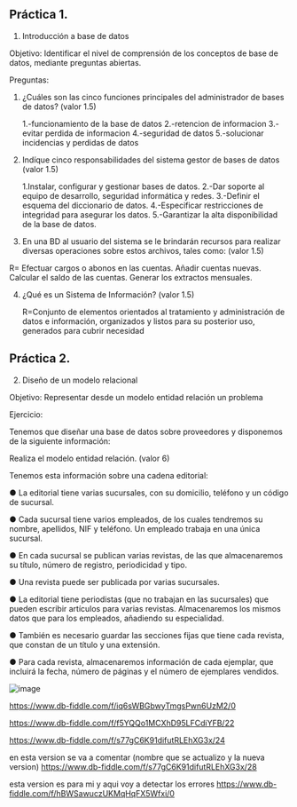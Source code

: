 ## Práctica 1.

1. Introducción a base de datos

Objetivo: Identificar el nivel de comprensión de los conceptos de base de datos,
mediante preguntas abiertas.
 
Preguntas:

1. ¿Cuáles son las cinco funciones principales del administrador de bases de datos?
(valor 1.5)

   1.-funcionamiento de la base de datos
   2.-retencion de informacion
   3.-evitar perdida de informacion
   4.-seguridad de datos
   5.-solucionar incidencias y perdidas de datos


2. Indíque cinco responsabilidades del sistema gestor de bases de datos (valor 1.5)

   1.Instalar, configurar y gestionar bases de datos.
   2.-Dar soporte al equipo de desarrollo, seguridad informática y redes.
   3.-Definir el esquema del diccionario de datos.
   4.-Especificar restricciones de integridad para asegurar los datos.
   5.-Garantizar la alta disponibilidad de la base de datos.


3. En una BD al usuario del sistema se le brindarán recursos para realizar diversas
operaciones sobre estos archivos, tales como: (valor 1.5)

R= Efectuar cargos o abonos en las cuentas.
   Añadir cuentas nuevas.
   Calcular el saldo de las cuentas.
   Generar los extractos mensuales.

4. ¿Qué es un Sistema de Información? (valor 1.5)

   R=Conjunto de elementos orientados al tratamiento y administración de datos e información, organizados y        listos para su posterior uso, generados para cubrir necesidad

## Práctica 2.

2. Diseño de un modelo relacional

Objetivo: Representar desde un modelo entidad relación un problema

Ejercicio:

Tenemos que diseñar una base de datos sobre proveedores y disponemos de la siguiente
información:

Realiza el modelo entidad relación. (valor 6)

Tenemos esta información sobre una cadena editorial:

● La editorial tiene varias sucursales, con su domicilio, teléfono y un código de
sucursal.

● Cada sucursal tiene varios empleados, de los cuales tendremos su nombre,
apellidos, NIF y teléfono. Un empleado trabaja en una única sucursal.

● En cada sucursal se publican varias revistas, de las que almacenaremos su título,
número de registro, periodicidad y tipo.

● Una revista puede ser publicada por varias sucursales.

● La editorial tiene periodistas (que no trabajan en las sucursales) que pueden
escribir artículos para varias revistas. Almacenaremos los mismos datos que para
los empleados, añadiendo su especialidad.

● También es necesario guardar las secciones fijas que tiene cada revista, que
constan de un título y una extensión.

● Para cada revista, almacenaremos información de cada ejemplar, que incluirá la
fecha, número de páginas y el número de ejemplares vendidos.


![image](https://user-images.githubusercontent.com/103137328/175107388-20637615-6ad3-48cf-9180-51ff97ad5bd3.png)

https://www.db-fiddle.com/f/iq6sWBGbwyTmgsPwn6UzM2/0

https://www.db-fiddle.com/f/f5YQQo1MCXhD95LFCdiYFB/22


https://www.db-fiddle.com/f/s77gC6K91difutRLEhXG3x/24

en esta version se va a comentar (nombre que se actualizo y la nueva version)
https://www.db-fiddle.com/f/s77gC6K91difutRLEhXG3x/28

esta version es para mi y aqui voy a detectar los errores
https://www.db-fiddle.com/f/hBWSawuczUKMqHqFX5Wfxi/0
